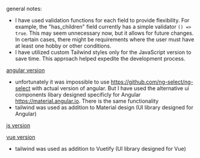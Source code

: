 general notes:
* I have used validation functions for each field to provide flexibility. For example, the "has_children" field currently has a simple validator `() => true`. This may seem unnecessary now, but it allows for future changes. In certain cases, there might be requirements where the user must have at least one hobby or other conditions.
* I have utilized custom Tailwind styles only for the JavaScript version to save time. This approach helped expedite the development process.

[angular version](https://ng-wizard-form.surge.sh/)

* unfortunately it was impossible to use https://github.com/ng-select/ng-select with actual version of angular. But I have used the alternative ui components libary designed specificly for Angular https://material.angular.io. There is the same functionality
* tailwind was used as addition to Material design (UI library designed for Angular)

[js version](https://js-wizard-form.surge.sh/)

[vue version](https://vue-wizard-form.surge.sh/)
* tailwind was used as addition to Vuetify (UI library designed for Vue)
